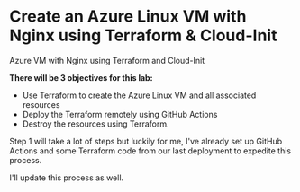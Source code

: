 # Create an Azure Linux VM with Nginx using Terraform & Cloud-Init
Azure VM with Nginx using Terraform and Cloud-Init


**There will be 3 objectives for this lab:**
* Use Terraform to create the Azure Linux VM and all associated resources
* Deploy the Terraform remotely using GitHub Actions
* Destroy the resources using Terraform. 

Step 1 will take a lot of steps but luckily for me, I've already set up GitHub Actions and some Terraform code from our last deployment to expedite this process. 

I'll update this process as well. 



